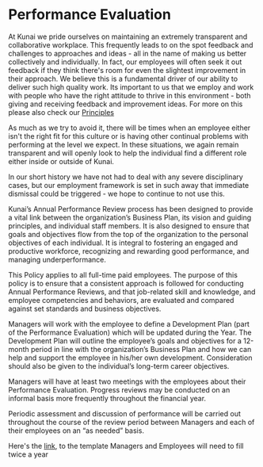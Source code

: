 # Performance Evaluation
At Kunai we pride ourselves on maintaining an extremely transparent and collaborative workplace. This frequently leads to on the spot feedback and challenges to approaches and ideas - all in the name of making us better collectively and individually. In fact, our employees will often seek it out feedback if they think there's room for even the slightest improvement in their approach.
We believe this is a fundamental driver of our ability to deliver such high quality work. Its important to us that we employ and work with people who have the right attitude to thrive in this environment - both giving and receiving feedback and improvement ideas. For more on this please also check our [Principles]()

As much as we try to avoid it, there will be times when an employee either isn't the right fit for this culture or is having other continual problems with performing at the level we expect. In these situations, we again remain transparent and will openly look to help the individual find a different role either inside or outside of Kunai.

In our short history we have not had to deal with any severe disciplinary cases, but our employment framework is set in such away that immediate dismissal could be triggered - we hope to continue to not use this.

Kunai’s Annual Performance Review process has been designed to provide a vital link between the organization’s Business Plan, its vision and guiding principles, and individual staff members. It is also designed to ensure that goals and objectives flow from the top of the organization to the personal objectives of each individual. It is integral to fostering an engaged and productive workforce, recognizing and rewarding good performance, and managing underperformance.

This Policy applies to all full-time paid employees. The purpose of this policy is to ensure that a consistent approach is followed for conducting Annual Performance Reviews, and that job-related skill and knowledge, and employee competencies and behaviors, are evaluated and compared against set standards and business objectives.

Managers will work with the employee to define a Development Plan (part of the Performance Evaluation) which will be updated during the  Year. The Development Plan will outline the employee’s goals and objectives for a 12-month period in line with the organization’s Business Plan and how we can help and support the employee in his/her own development. Consideration should also be given to the individual’s long-term career objectives.

Managers will have at least two meetings with the employees about their Performance Evaluation. Progress reviews may be conducted on an informal basis more frequently throughout the financial year.

Periodic assessment and discussion of performance will be carried out throughout the course of the review period between Managers and each of their employees on an “as needed” basis.

Here's the [link](https://drive.google.com/drive/folders/0B5-1BKuG3WP1VlBUc0xqbGtMNjQ?usp=sharing), to the template Managers and Employees will need to fill twice a year
